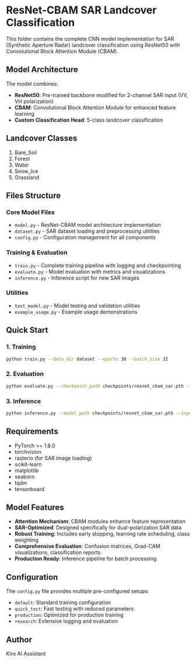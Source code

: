 # ResNet-CBAM SAR Landcover Classification

This folder contains the complete CNN model implementation for SAR (Synthetic Aperture Radar) landcover classification using ResNet50 with Convolutional Block Attention Module (CBAM).

## Model Architecture

The model combines:
- **ResNet50**: Pre-trained backbone modified for 2-channel SAR input (VV, VH polarization)
- **CBAM**: Convolutional Block Attention Module for enhanced feature learning
- **Custom Classification Head**: 5-class landcover classification

## Landcover Classes
1. Bare_Soil
2. Forest  
3. Water
4. Snow_Ice
5. Grassland

## Files Structure

### Core Model Files
- `model.py` - ResNet-CBAM model architecture implementation
- `dataset.py` - SAR dataset loading and preprocessing utilities
- `config.py` - Configuration management for all components

### Training & Evaluation
- `train.py` - Complete training pipeline with logging and checkpointing
- `evaluate.py` - Model evaluation with metrics and visualizations
- `inference.py` - Inference script for new SAR images

### Utilities
- `test_model.py` - Model testing and validation utilities
- `example_usage.py` - Example usage demonstrations

## Quick Start

### 1. Training
```bash
python train.py --data_dir dataset --epochs 30 --batch_size 32
```

### 2. Evaluation
```bash
python evaluate.py --checkpoint_path checkpoints/resnet_cbam_sar.pth --data_dir dataset
```

### 3. Inference
```bash
python inference.py --model_path checkpoints/resnet_cbam_sar.pth --input path/to/sar/images
```

## Requirements

- PyTorch >= 1.8.0
- torchvision
- rasterio (for SAR image loading)
- scikit-learn
- matplotlib
- seaborn
- tqdm
- tensorboard

## Model Features

- **Attention Mechanism**: CBAM modules enhance feature representation
- **SAR-Optimized**: Designed specifically for dual-polarization SAR data
- **Robust Training**: Includes early stopping, learning rate scheduling, class weighting
- **Comprehensive Evaluation**: Confusion matrices, Grad-CAM visualizations, classification reports
- **Production Ready**: Inference pipeline for batch processing

## Configuration

The `config.py` file provides multiple pre-configured setups:
- `default`: Standard training configuration
- `quick_test`: Fast testing with reduced parameters
- `production`: Optimized for production training
- `research`: Extensive logging and evaluation

## Author
Kiro AI Assistant